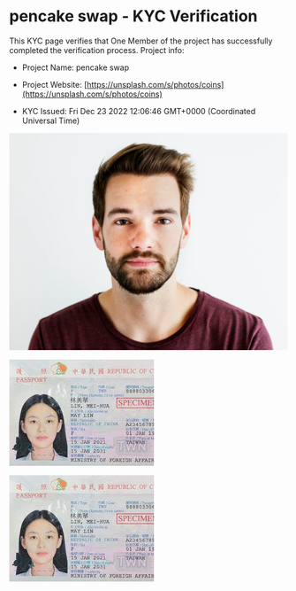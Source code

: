 # pencake swap - KYC Verification
		


This KYC page verifies that One Member of the project has successfully completed the verification process. Project info:
		


- Project Name: pencake swap
		

- Project Website: [https://unsplash.com/s/photos/coins](https://unsplash.com/s/photos/coins)
		

- KYC Issued: Fri Dec 23 2022 12:06:46 GMT+0000 (Coordinated Universal Time)
		


![This is an face image](./personFace.png)
		

![This is an cnic image](./cnicImage.png)
		

![This is an passport image](./passportImage.png)
	
